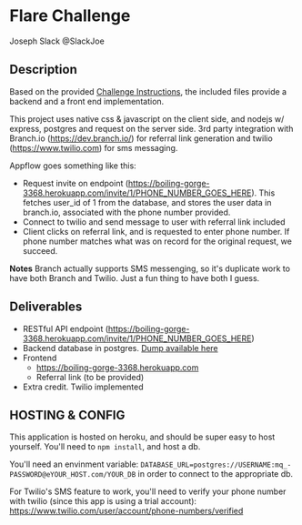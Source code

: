 Flare Challenge
====================
Joseph Slack
@SlackJoe


Description
---------------------

Based on the provided [Challenge Instructions](CHALLENGE.md), the included files provide a backend and a front end implementation.

This project uses native css & javascript on the client side, and nodejs w/ express, postgres and request on the server side. 3rd party integration with Branch.io (https://dev.branch.io/) for referral link generation and twilio (https://www.twilio.com) for sms messaging.

Appflow goes something like this:
* Request invite on endpoint (https://boiling-gorge-3368.herokuapp.com/invite/1/PHONE_NUMBER_GOES_HERE). This fetches user_id of 1 from the database, and stores the user data in branch.io, associated with the phone number provided.
* Connect to twilio and send message to user with referral link included
* Client clicks on referral link, and is requested to enter phone number. If phone number matches what was on record for the original request, we succeed.

**Notes**
Branch actually supports SMS messenging, so it's duplicate work to have both Branch and Twilio. Just a fun thing to have both I guess.


Deliverables
---------------------

* RESTful API endpoint (https://boiling-gorge-3368.herokuapp.com/invite/1/PHONE_NUMBER_GOES_HERE)
* Backend database in postgres. [Dump available here](latest.dump)
* Frontend
    * https://boiling-gorge-3368.herokuapp.com
    * Referral link (to be provided)
* Extra credit. Twilio implemented


HOSTING & CONFIG
---------------------

This application is hosted on heroku, and should be super easy to host yourself. You'll need to `npm install`, and host a db.

You'll need an envinment variable: `DATABASE_URL=postgres://USERNAME:mq_-PASSWORD@eYOUR_HOST.com/YOUR_DB` in order to connect to the appropriate db.

For Twilio's SMS feature to work, you'll need to verify your phone number with twilio (since this app is using a trial account): https://www.twilio.com/user/account/phone-numbers/verified
